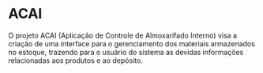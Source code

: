 # ACAI
O projeto ACAI (Aplicação de Controle de Almoxarifado Interno) visa a criação  de uma interface para o gerenciamento dos materiais armazenados no estoque, trazendo para o usuário do sistema as devidas informações relacionadas aos produtos e ao depósito.   ​
